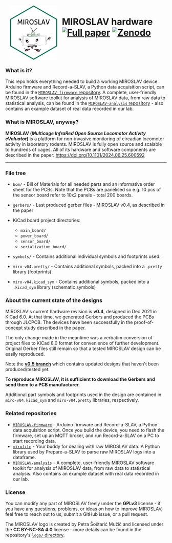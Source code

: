<img src="logo/hexsticker.png" height="170" align="left" hspace=15></img>
<br> MIROSLAV hardware <br>
[![Full paper](https://img.shields.io/badge/Full%20paper-10.1101%2F2024.06.25.600592-%23B12929)](https://doi.org/10.1101/2024.06.25.600592) [![Zenodo](https://img.shields.io/badge/Zenodo-10.5281%2Fzenodo.11659495-%230F81C2)](https://doi.org/10.5281/zenodo.11659495) <br clear="left"/>
========

### What is it?

This repo holds everything needed to build a working MIROSLAV device. Arduino firmware and Record-a-SLAV, a Python data acquisition script, can be found in the [`MIROSLAV-firmware` repository](https://github.com/davorvr/MIROSLAV-firmware). A complete, user-friendly MIROSLAV software toolkit for analysis of MIROSLAV data, from raw data to statistical analysis, can be found in the [`MIROSLAV-analysis` repository](https://github.com/davorvr/MIROSLAV-analysis) - also contains an example dataset of real data recorded in our lab.

### What is MIROSLAV, anyway?

**MIROSLAV (_Multicage InfraRed Open Source Locomotor Activity eValuator_)** is a platform for non-invasive monitoring of circadian locomotor activity in laboratory rodents. MIROSLAV is fully open source and scalable to hundreds of cages. All of its hardware and software components are described in the paper: https://doi.org/10.1101/2024.06.25.600592

***

### File tree

- `bom/` - Bill of Materials for all needed parts and an informative order sheet for the PCBs. Note that the PCBs are panelised so e.g. 10 pcs of the sensor board refer to 10x2 panels - total 200 boards.

- `gerbers/` - Last produced gerber files - MIROSLAV v0.4, as described in the paper

- KiCad board project directories:
  - `main_board/`
  - `power_board/`
  - `sensor_board/`
  - `serialization_board/`

- `symbols/` - Contains additional individual symbols and footprints used.

- `miro-v04.pretty/` - Contains additional symbols, packed into a `.pretty` library (footprints)

- `miro-v04.kicad_sym` - Contains additional symbols, packed into a `.kicad_sym` library (schematic symbols)

### About the current state of the designs

MIROSLAV's current hardware revision is **v0.4**, designed in Dec 2021 in KiCad 6.0. At that time, we generated Gerbers and produced the PCBs through JLCPCB. The devices have been successfully in the proof-of-concept study described in the paper.

The only change made in the meantime was a verbatim conversion of project files to KiCad 8.0 format for convenience of further development. Original Gerber files still remain so that a tested MIROSLAV design can be easily reproduced.

Note the **[v0.5 branch](https://github.com/davorvr/MIROSLAV-hardware/tree/v0.5)** which contains updated designs that haven't been produced/tested yet.

**To reproduce MIROSLAV, it is sufficient to download the Gerbers and send them to a PCB manufacturer.**

Additional part symbols and footprints used in the design are contained in `miro-v04.kicad_sym` and `miro-v04.pretty` libraries, respectively.

### Related repositories

* [`MIROSLAV-firmware`](https://github.com/davorvr/MIROSLAV-firmware) - Arduino firmware and Record-a-SLAV, a Python data acquisition script. Once you build the device, you need to flash the firmware, set up an MQTT broker, and run Record-a-SLAV on a PC to start recording data.
* [`mirofile`](https://github.com/davorvr/mirofile) - Your buddy for dealing with raw MIROSLAV data. A Python library used by Prepare-a-SLAV to parse raw MIROSLAV logs into a dataframe.
* [`MIROSLAV-analysis`](https://github.com/davorvr/MIROSLAV-analysis) - A complete, user-friendly MIROSLAV software toolkit for analysis of MIROSLAV data, from raw data to statistical analysis. Also contains an example dataset with real data recorded in our lab.

### License

You can modify any part of MIROSLAV freely under the **GPLv3** license - if you have any questions, problems, or ideas on how to improve MIROSLAV, feel free to reach out to us, submit a GitHub issue, or a pull request.

The MIROSLAV logo is created by Petra Šoštarić Mužić and licensed under the **CC BY-NC-SA 4.0** license - more details can be found in the repository's [`logo/` directory](logo/).

